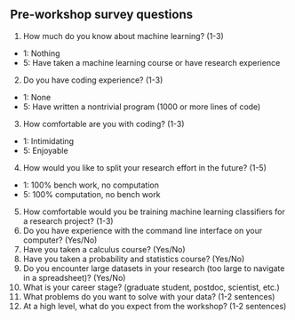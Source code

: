 ## Pre-workshop survey questions

1. How much do you know about machine learning? (1-3)
  - 1: Nothing
  - 5: Have taken a machine learning course or have research experience
2. Do you have coding experience? (1-3)
  - 1: None
  - 5: Have written a nontrivial program (1000 or more lines of code)
3. How comfortable are you with coding? (1-3)
  - 1: Intimidating
  - 5: Enjoyable
4. How would you like to split your research effort in the future? (1-5)
  - 1: 100% bench work, no computation
  - 5: 100% computation, no bench work
5. How comfortable would you be training machine learning classifiers for a research project? (1-3)
6. Do you have experience with the command line interface on your computer? (Yes/No)
7. Have you taken a calculus course? (Yes/No)
8. Have you taken a probability and statistics course? (Yes/No)
9. Do you encounter large datasets in your research (too large to navigate in a spreadsheet)? (Yes/No)
10. What is your career stage? (graduate student, postdoc, scientist, etc.)
11. What problems do you want to solve with your data? (1-2 sentences)
12. At a high level, what do you expect from the workshop? (1-2 sentences)
